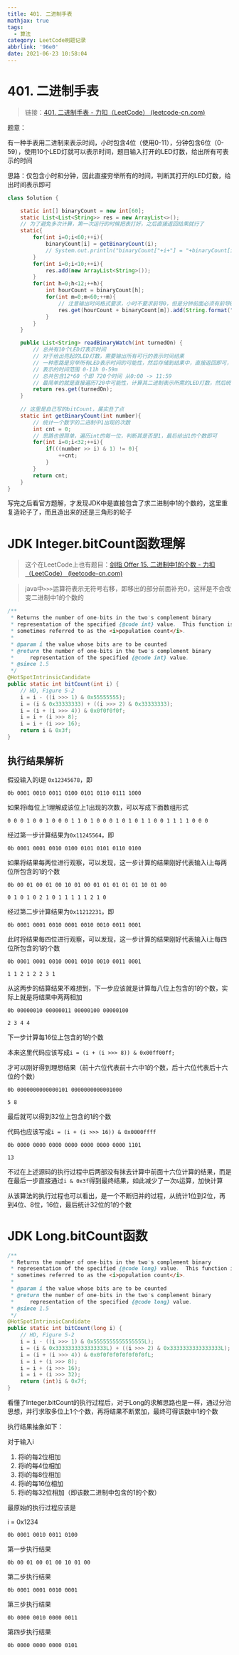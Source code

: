 ```yaml
---
title: 401. 二进制手表
mathjax: true
tags:
  - 算法
category: LeetCode刷题记录
abbrlink: '96e0'
date: 2021-06-23 10:58:04
---
```


# 401. 二进制手表

> 链接：[401. 二进制手表 - 力扣（LeetCode） (leetcode-cn.com)](https://leetcode-cn.com/problems/binary-watch/)

题意：

有一种手表用二进制来表示时间，小时包含4位（使用0-11），分钟包含6位（0-59），使用10个LED灯就可以表示时间，题目输入打开的LED灯数，给出所有可表示的时间

思路：仅包含小时和分钟，因此直接穷举所有的时间，判断其打开的LED灯数，给出时间表示即可

<!-- more -->

```java
class Solution {

    static int[] binaryCount = new int[60];
    static List<List<String>> res = new ArrayList<>();
    // 为了避免多次计算，第一次运行的时候把表打好，之后直接返回结果就行了
    static{
        for(int i=0;i<60;++i){
            binaryCount[i] = getBinaryCount(i);
            // System.out.println("binaryCount["+i+"] = "+binaryCount[i]);
        }
        for(int i=0;i<10;++i){
            res.add(new ArrayList<String>());
        }
        for(int h=0;h<12;++h){
            int hourCount = binaryCount[h];
            for(int m=0;m<60;++m){
                // 注意输出时间格式要求，小时不要求前导0，但是分钟前面必须有前导0
                res.get(hourCount + binaryCount[m]).add(String.format("%d:%02d",h,m));
            }
        }
    }

    public List<String> readBinaryWatch(int turnedOn) {
        // 总共有10个LED灯表示时间
        // 对于给出亮起的LED灯数，需要输出所有可行的表示时间结果
        // 一种思路是穷举所有LED表示时间的可能性，然后存储到结果中，直接返回即可，这个速度是最快的
        // 表示的时间范围 0-11h 0-59m
        // 总共包含12*60 个即 720个时间 从0:00 -> 11:59
        // 最简单的就是直接遍历720中可能性，计算其二进制表示所需的LED灯数，然后统计LED数是否等于turnedOn即可        
        return res.get(turnedOn);
    }
    
	// 这里是自己写的bitCount，属实丑了点
    static int getBinaryCount(int number){
        // 统计一个数字的二进制中1出现的次数
        int cnt = 0;
        // 思路也很简单，遍历int的每一位，判断其是否是1，最后给出1的个数即可
        for(int i=0;i<32;++i){
            if(((number >> i) & 1) != 0){
                ++cnt;
            }
        }
        return cnt;
    }
}
```

写完之后看官方题解，才发现JDK中是直接包含了求二进制中1的个数的，这里重复造轮子了，而且造出来的还是三角形的轮子

# JDK Integer.bitCount函数理解

> 这个在LeetCode上也有题目：[剑指 Offer 15. 二进制中1的个数 - 力扣（LeetCode） (leetcode-cn.com)](https://leetcode-cn.com/problems/er-jin-zhi-zhong-1de-ge-shu-lcof/)

> java中`>>>`运算符表示无符号右移，即移出的部分前面补充0，这样是不会改变二进制中1的个数的

```java
/**
 * Returns the number of one-bits in the two's complement binary
 * representation of the specified {@code int} value.  This function is
 * sometimes referred to as the <i>population count</i>.
 *
 * @param i the value whose bits are to be counted
 * @return the number of one-bits in the two's complement binary
 *     representation of the specified {@code int} value.
 * @since 1.5
 */
@HotSpotIntrinsicCandidate
public static int bitCount(int i) {
    // HD, Figure 5-2
    i = i - ((i >>> 1) & 0x55555555);
    i = (i & 0x33333333) + ((i >>> 2) & 0x33333333);
    i = (i + (i >>> 4)) & 0x0f0f0f0f;
    i = i + (i >>> 8);
    i = i + (i >>> 16);
    return i & 0x3f;
}
```

## 执行结果解析

假设输入的i是 `0x12345678`，即

`0b 0001 0010 0011 0100 0101 0110 0111 1000`

如果将i每位上1理解成该位上1出现的次数，可以写成下面数组形式

`0 0 0 1 0 0 1 0 0 0 1 1 0 1 0 0 0 1 0 1 0 1 1 0 0 1 1 1 1 0 0 0 `

经过第一步计算结果为`0x11245564`，即

`0b 0001 0001 0010 0100 0101 0101 0110 0100`

如果将结果每两位进行观察，可以发现，这一步计算的结果刚好代表输入i上每两位所包含的1的个数

`0b 00 01 00 01 00 10 01 00 01 01 01 01 01 10 01 00`

`0 1 0 1 0 2 1 0 1 1 1 1 1 2 1 0`

经过第二步计算结果为`0x11212231`，即

`0b 0001 0001 0010 0001 0010 0010 0011 0001`

此时将结果每四位进行观察，可以发现，这一步计算的结果刚好代表输入i上每四位所包含的1的个数

`0b 0001 0001 0010 0001 0010 0010 0011 0001`

`1 1 2 1 2 2 3 1`

从这两步的结算结果不难想到，下一步应该就是计算每八位上包含的1的个数，实际上就是将结果中两两相加

`0b 00000010 00000011 00000100 00000100`

`2 3 4 4`

下一步计算每16位上包含的1的个数

本来这里代码应该写成`i = (i + (i >>> 8)) & 0x00ff00ff; `

才可以刚好得到理想结果（前十六位代表前十六中1的个数，后十六位代表后十六位的个数）

`0b 0000000000000101 0000000000001000`

`5 8`

最后就可以得到32位上包含的1的个数

代码也应该写成`i = (i + (i >>> 16)) & 0x0000ffff`

`0b 0000 0000 0000 0000 0000 0000 0000 1101`

`13`

不过在上述源码的执行过程中后两部没有抹去计算中前面十六位计算的结果，而是在最后一步直接通过`i & 0x3f`得到最终结果，如此减少了一次`&`运算，加快计算

从该算法的执行过程也可以看出，是一个不断归并的过程，从统计1位到2位，再到4位、8位，16位，最后统计32位的1的个数

# JDK Long.bitCount函数

```java
/**
 * Returns the number of one-bits in the two's complement binary
 * representation of the specified {@code long} value.  This function is
 * sometimes referred to as the <i>population count</i>.
 *
 * @param i the value whose bits are to be counted
 * @return the number of one-bits in the two's complement binary
 *     representation of the specified {@code long} value.
 * @since 1.5
 */
@HotSpotIntrinsicCandidate
public static int bitCount(long i) {
    // HD, Figure 5-2
    i = i - ((i >>> 1) & 0x5555555555555555L);
    i = (i & 0x3333333333333333L) + ((i >>> 2) & 0x3333333333333333L);
    i = (i + (i >>> 4)) & 0x0f0f0f0f0f0f0f0fL;
    i = i + (i >>> 8);
    i = i + (i >>> 16);
    i = i + (i >>> 32);
    return (int)i & 0x7f;
}
```

看懂了Integer.bitCount的执行过程后，对于Long的求解思路也是一样，通过分治思想，并行求取多位上1个个数，再将结果不断累加，最终可得该数中1的个数

执行结果抽象如下：

对于输入i

1. 将i的每2位相加
2. 将i的每4位相加
3. 将i的每8位相加
4. 将i的每16位相加
5. 将i的每32位相加（即该数二进制中包含的1的个数）

最原始的执行过程应该是

i = 0x1234

`0b 0001 0010 0011 0100`

第一步执行结果

`0b 00 01 00 01 00 10 01 00`

第二步执行结果

`0b 0001 0001 0010 0001  `

第三步执行结果

`0b 0000 0010 0000 0011`

第四步执行结果

`0b 0000 0000 0000 0101 `

